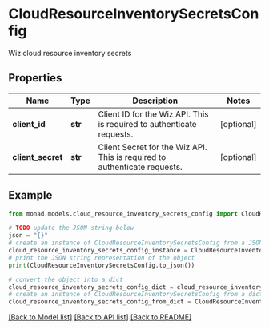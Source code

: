 # CloudResourceInventorySecretsConfig

Wiz cloud resource inventory secrets

## Properties

Name | Type | Description | Notes
------------ | ------------- | ------------- | -------------
**client_id** | **str** | Client ID for the Wiz API. This is required to authenticate requests. | [optional] 
**client_secret** | **str** | Client Secret for the Wiz API. This is required to authenticate requests. | [optional] 

## Example

```python
from monad.models.cloud_resource_inventory_secrets_config import CloudResourceInventorySecretsConfig

# TODO update the JSON string below
json = "{}"
# create an instance of CloudResourceInventorySecretsConfig from a JSON string
cloud_resource_inventory_secrets_config_instance = CloudResourceInventorySecretsConfig.from_json(json)
# print the JSON string representation of the object
print(CloudResourceInventorySecretsConfig.to_json())

# convert the object into a dict
cloud_resource_inventory_secrets_config_dict = cloud_resource_inventory_secrets_config_instance.to_dict()
# create an instance of CloudResourceInventorySecretsConfig from a dict
cloud_resource_inventory_secrets_config_from_dict = CloudResourceInventorySecretsConfig.from_dict(cloud_resource_inventory_secrets_config_dict)
```
[[Back to Model list]](../README.md#documentation-for-models) [[Back to API list]](../README.md#documentation-for-api-endpoints) [[Back to README]](../README.md)



